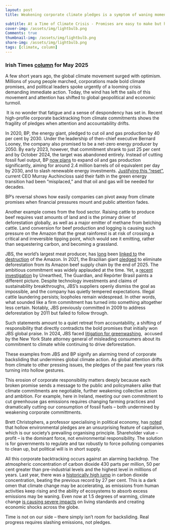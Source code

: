 ```yaml
---
layout: post
title: Weakening corporate climate pledges is a symptom of waning momentum 
subtitle: At a Time of Climate Crisis - Promises are easy to make but harder to keep
cover-img: /assets/img/lightbulb.png
Comments: true
thumbnail-img: /assets/img/lightbulb.png
share-img: /assets/img/lightbulb.png
tags: [climate, column]
---
```

### Irish Times [column](https://www.irishtimes.com/environment/climate-crisis/2025/05/01/weakening-corporate-climate-pledges-is-a-symptom-of-waning-momentum/) for May 2025

A few short years ago, the global climate movement surged with optimism. Millions of young people marched, corporations made bold climate promises, and political leaders spoke urgently of a looming crisis demanding immediate action. Today, the wind has left the sails of this movement and attention has shifted to global geopolitical and economic turmoil.

 It is no wonder that fatigue and a sense of despondency has set in. Recent high-profile corporate backtracking from climate commitments shows the fragility of pledges when attention and accountability drifts.

In 2020, BP, the energy giant, pledged to cut oil and gas production by 40 per cent by 2030. Under the leadership of then-chief executive Bernard Looney, the company also promised to be a net-zero energy producer by 2050. By early 2023, however, that commitment shrank to just 25 per cent and by October 2024, the target was abandoned entirely. Instead of cutting fossil fuel output, BP [now plans](https://www.theguardian.com/business/2025/feb/26/bp-oil-and-gas-spending-green-energy-scale-back) to expand oil and gas production significantly, aiming for around 2.4 million barrels of oil equivalent per day by 2030, and to slash renewable energy investments. [Justifying this “reset”](https://www.theguardian.com/business/live/2025/feb/26/airports-expansion-gatwick-heathrow-economy-bank-of-england-business-live-news), current CEO Murray Auchincloss said their faith in the green energy transition had been “misplaced,” and that oil and gas will be needed for decades.

BP’s reversal shows how easily companies can pivot away from climate promises when financial pressures mount and public attention fades.

Another example comes from the food sector. Raising cattle to produce beef requires vast amounts of land and is the primary driver of deforestation globally, as well as a major emitter of methane from belching cattle. Land conversion for beef production and logging is causing such pressure on the Amazon that the great rainforest is at risk of crossing a critical and irreversible tipping point, which would see it emitting, rather than sequestering carbon, and becoming a grassland.

JBS, the world’s largest meat producer, has [long](https://unearthed.greenpeace.org/2025/04/17/jbs-amazon-deforestation-pledge-ranchers/) been [linked to](https://www.nytimes.com/2022/02/05/style/lvmh-nike-prada-amazon-deforestation.html) the [destruction](https://www.thebureauinvestigates.com/stories/2019-07-02/jbs-brazilian-butchers-took-over-the-world) of the Amazon. In 2021, the Brazilian giant [pledged](https://jbsfoodsgroup.com/articles/jbs-makes-global-commitment-to-achieve-net-zero-greenhouse-gas-emissions-by-2040) to eliminate deforestation from its Amazon beef supply chain by the end of 2025. The ambitious commitment was widely applauded at the time. Yet, a [recent investigation](https://www.theguardian.com/environment/2025/apr/17/revealed-worlds-largest-meat-company-jbs-may-break-amazon-deforestation-pledges-again) by Unearthed, The Guardian, and Repórter Brasil paints a different picture. Despite technology investments and claims of sustainability breakthroughs, JBS’s suppliers openly dismiss the goal as impossible, and the company has quietly tempered expectations. Illegal cattle laundering persists; loopholes remain widespread. In other words, what sounded like a firm commitment has turned into something altogether less certain. Notably, JBS previously committed in 2009 to address deforestation by 2011 but failed to follow through.

Such statements amount to a quiet retreat from accountability, a shifting of responsibility that directly contradicts the bold promises that initially won JBS global praise. In 2024, JBS faced [litigation for greenwashing,](https://www.theguardian.com/environment/2024/apr/05/letitia-james-jbs-meat-lawsuit-greenwashing)  accused by the New York State attorney general of misleading consumers about its commitment to climate while continuing to drive deforestation.

These examples from JBS and BP signify an alarming trend of corporate backsliding that undermines global climate action. As global attention drifts from climate to other pressing issues, the pledges of the past few years risk turning into hollow gestures.

This erosion of corporate responsibility matters deeply because each broken promise sends a message to the public and policymakers alike that climate commitments are negotiable, further weakening collective action and ambition. For example, here in Ireland, meeting our own commitment to cut greenhouse gas emissions requires changing farming practices and dramatically cutting our consumption of fossil fuels – both undermined by weakening corporate committments.

Brett Christophers, a professor specialising in political economy, has [noted](https://www.theguardian.com/commentisfree/2025/mar/03/bp-green-ambitions-climate-emergency-capitalism) that hollow environmental pledges are an unsurprising feature of capitalism, which is our society’s prevailing organising principle. Shareholder value – profit – is the dominant force, not environmental responsibility. The solution is for governments to regulate and tax robustly to force polluting companies to clean up, but political will is in short supply.

All this corporate backtracking occurs against an alarming backdrop. The atmospheric concentration of carbon dioxide 430 parts per million, 50 per cent greater than pre-industrial levels and the highest level in milllions of years. Last year, there was a [historically high jump](https://gml.noaa.gov/ccgg/trends/gl_gr.html) in carbon dioxide concentration, beating the previous record by 27 per cent. This is a dark omen that climate change may be accelerating, as emissions from human activities keep rising and the ability of ecosystems to absorb excess emissions may be waning. Even now at 1.5 degrees of warming, climate change [is causing severe impacts](https://www.irishtimes.com/environment/climate-crisis/2025/04/17/the-reality-of-life-at-just-15-degrees-of-warming/) on living standards and creating economic shocks across the globe.

Time is not on our side – there simply isn’t room for backsliding. Real progress requires slashing emissions, not pledges.